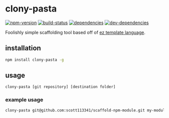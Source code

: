 # clony-pasta

[![npm-version][npm-version-badge]][npm-version-href]
[![build-status][build-status-badge]][build-status-href]
[![dependencies][dependencies-badge]][dependencies-href]
[![dev-dependencies][dev-dependencies-badge]][dev-dependencies-href]


Foolishly simple scaffolding tool based off of [ez template language](https://github.com/scott113341/eztl).


## installation
```bash
npm install clony-pasta -g
```

## usage
```bash
clony-pasta [git repository] [destination folder]
```

### example usage
```bash
clony-pasta git@github.com:scott113341/scaffold-npm-module.git my-module
```


[npm-version-badge]: https://img.shields.io/npm/v/clony-pasta.svg?style=flat-square
[npm-version-href]: https://www.npmjs.com/package/clony-pasta

[build-status-badge]: https://travis-ci.org/scott113341/clony-pasta.svg?style=flat-square
[build-status-href]: https://travis-ci.org/scott113341/clony-pasta

[dependencies-badge]: https://img.shields.io/david/scott113341/clony-pasta.svg?style=flat-square
[dependencies-href]: https://david-dm.org/scott113341/clony-pasta#info=dependencies

[dev-dependencies-badge]: https://img.shields.io/david/dev/scott113341/clony-pasta.svg?style=flat-square
[dev-dependencies-href]: https://david-dm.org/scott113341/clony-pasta#info=devDependencies
